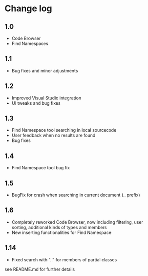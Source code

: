 # Change log

## 1.0

- Code Browser
- Find Namespaces

## 1.1

- Bug fixes and minor adjustments

## 1.2

- Improved Visual Studio integration
- UI tweaks and bug fixes

## 1.3

- Find Namespace tool searching in local sourcecode
- User feedback when no results are found
- Bug fixes

## 1.4

- Find Namespace tool bug fix

## 1.5

- BugFix for crash when searching in current document (.. prefix)

## 1.6 

- Completely reworked Code Browser, now including filtering, user sorting, additional kinds of types and members
- New inserting functionalities for Find Namespace

## 1.14
- Fixed search with ".." for members of partial classes

see README.md for further details